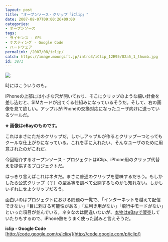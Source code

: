 ```yaml
---
layout: post
title: "オープンソース・クリップ「iClip」"
date: 2007-08-07T09:00:26+09:00
categories:
- オープンソース
tags: 
- ライセンス - GPL
- ホスティング - Google Code
- ハードウェア
permalink: /2007/08/iclip/
catch: https://image.moongift.jp/intro3/iClip_12E95/82a5_1_thumb.jpg
id: 3873
---
```

[![](https://image.moongift.jp/intro3/iClip_12E95/82a5_1_thumb.jpg)](https://image.moongift.jp/intro3/iClip_12E95/82a5_12.jpg)  
  
時にはこういうのも。   
  
iPhoneの上部には小さな穴が開いており、そこにクリップのような細い針金を差し込むと、SIMカードが出てくる仕組みになっているそうだ。そして、右の画像を見て欲しい。アップルがiPhoneの交換対応になったユーザ向けに送っているツールだ。   
  
**※ 画像はeBayのものです。**  
  
これはまさにただのクリップだ。しかしアップルが作るとクリップ一つとってもクールな仕上がりになっている。これを手に入れたい、そんなユーザのために用意されたのがこれだ。   
  
今回紹介するオープンソース・プロジェクトはiClip、iPhone用のクリップ代替えを提供するプロジェクトだ。   
  
<!--more-->  
  
はっきり言えばこれはネタだ。まさに普通のクリップを意味するだろう。もしかしたら公式クリップ（？）の型番等を調べて公開するものかも知れない。しかしいずれにせよクリップだろう。   
  
面白いのはプロジェクトにおける問題の一覧で、「インターネットを越えて配信できない」「目に刺さる可能性がある」「左利き用がない」「飛行中モードがない」といった項目が並んでいる。ネタなのは間違いないが、[本物はeBayで販売](http://cgi.ebay.com/ws/eBayISAPI.dll?ViewItem&item=290146083291)していたりもするので、iPhone熱をうまく使った試みと言えそうだ。   
  
**iclip - Google Code**  
[http://code.google.com/p/iclip/](http://code.google.com/p/iclip/)